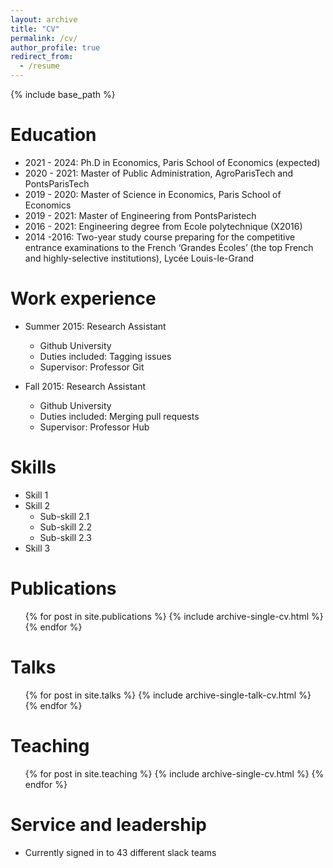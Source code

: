 ```yaml
---
layout: archive
title: "CV"
permalink: /cv/
author_profile: true
redirect_from:
  - /resume
---
```


{% include base_path %}

Education
======
* 2021 - 2024: Ph.D in Economics, Paris School of Economics (expected)
* 2020 - 2021: Master of Public Administration, AgroParisTech and PontsParisTech
* 2019 - 2020: Master of Science in Economics, Paris School of Economics
* 2019 - 2021: Master of Engineering from PontsParistech
* 2016 - 2021: Engineering degree from Ecole polytechnique (X2016)
* 2014 -2016: Two-year study course preparing for the competitive entrance examinations to the French ‘Grandes Écoles’ (the top French and highly-selective institutions), Lycée Louis-le-Grand

Work experience
======
* Summer 2015: Research Assistant
  * Github University
  * Duties included: Tagging issues
  * Supervisor: Professor Git

* Fall 2015: Research Assistant
  * Github University
  * Duties included: Merging pull requests
  * Supervisor: Professor Hub
  
Skills
======
* Skill 1
* Skill 2
  * Sub-skill 2.1
  * Sub-skill 2.2
  * Sub-skill 2.3
* Skill 3

Publications
======
  <ul>{% for post in site.publications %}
    {% include archive-single-cv.html %}
  {% endfor %}</ul>
  
Talks
======
  <ul>{% for post in site.talks %}
    {% include archive-single-talk-cv.html %}
  {% endfor %}</ul>
  
Teaching
======
  <ul>{% for post in site.teaching %}
    {% include archive-single-cv.html %}
  {% endfor %}</ul>
  
Service and leadership
======
* Currently signed in to 43 different slack teams
